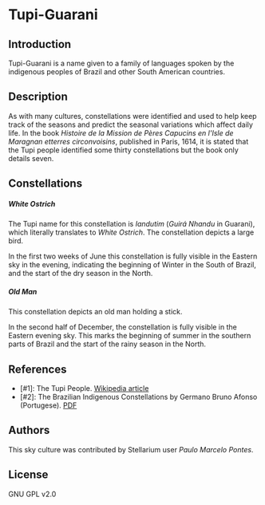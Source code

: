 # Tupi-Guarani

## Introduction

Tupi-Guarani is a name given to a family of languages spoken by the indigenous
peoples of Brazil and other South American countries.

## Description

As with many cultures, constellations were identified and used to help keep
track of the seasons and predict the seasonal variations which affect daily
life. In the book _Histoire de la Mission de Pères Capucins en l'Isle de
Maragnan etterres circonvoisins_, published in Paris, 1614, it is stated that
the Tupi people identified some thirty constellations but the book only details
seven.

## Constellations

##### White Ostrich

The Tupi name for this constellation is _Iandutim_ (_Guirá Nhandu_ in Guarani),
which literally translates to _White Ostrich_. The constellation depicts a
large bird.

In the first two weeks of June this constellation is fully visible in the
Eastern sky in the evening, indicating the beginning of Winter in the South of
Brazil, and the start of the dry season in the North.

##### Old Man

This constellation depicts an old man holding a stick.

In the second half of December, the constellation is fully visible in the
Eastern evening sky. This marks the beginning of summer in the southern parts
of Brazil and the start of the rainy season in the North.

## References

 - [#1]: The Tupi People. [Wikipedia article](http://en.wikipedia.org/wiki/Tupi_people)
 - [#2]: The Brazilian Indigenous Constellations by Germano Bruno Afonso (Portugese). [PDF](http://www.telescopiosnaescola.pro.br/indigenas.pdf)

## Authors

This sky culture was contributed by Stellarium user _Paulo Marcelo Pontes_.

## License

GNU GPL v2.0
